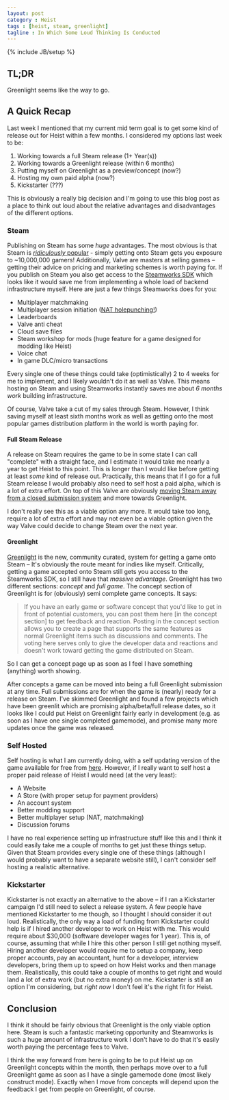 ```yaml
---
layout: post
category : Heist
tags : [heist, steam, greenlight]
tagline : In Which Some Loud Thinking Is Conducted
---
```

{% include JB/setup %}


## TL;DR

Greenlight seems like the way to go.

## A Quick Recap

Last week I mentioned that my current mid term goal is to get some kind of release out for Heist within a few months. I considered my options last week to be:

1. Working towards a full Steam release (1+ Year(s))
2. Working towards a Greenlight release (within 6 months)
3. Putting myself on Greenlight as a preview/concept (now?)
4. Hosting my own paid alpha (now?)
5. Kickstarter (???)

This is obviously a really big decision and I'm going to use this blog post as a place to think out loud about the relative advantages and disadvantages of the different options.

### Steam

Publishing on Steam has some *huge* advantages. The most obvious is that Steam is [_ridiculously_ popular](http://store.steampowered.com/stats/) - simply getting onto Steam gets you exposure to ~10,000,000 gamers! Additionally, Valve are masters at selling games – getting their advice on pricing and marketing schemes is worth paying for. If you publish on Steam you also get access to the [Steamworks SDK](http://www.steampowered.com/steamworks/) which looks like it would save me from implementing a whole load of backend infrastructure myself. Here are just a few things Steamworks does for you:
 - Multiplayer matchmaking
 - Multiplayer session initiation ([NAT holepunching!](/Heist/2012/10/15/Get-Up-And-Initiate-That-Session/))
 - Leaderboards
 - Valve anti cheat
 - Cloud save files
 - Steam workshop for mods (huge feature for a game designed for modding like Heist)
 - Voice chat
 - In game DLC/micro transactions
 
Every single one of these things could take (optimistically) 2 to 4 weeks for me to implement, and I likely wouldn't do it as well as Valve. This means hosting on Steam and using Steamworks instantly saves me about *6 months work* building infrastructure.

Of course, Valve take a cut of my sales through Steam. However, I think saving myself at least sixth months work as well as getting onto the most popular games distribution platform in the world is worth paying for.

#### Full Steam Release

A release on Steam requires the game to be in some state I can call "complete" with a straight face, and I estimate it would take me nearly a year to get Heist to this point. This is longer than I would like before getting at least _some_ kind of release out. Practically, this means that if I go for a full Steam release I would probably also need to self host a paid alpha, which is a lot of extra effort. On top of this Valve are obviously [moving Steam away from a closed submission system](http://www.computerandvideogames.com/385601/gabe-newell-the-future-of-steam-is-user-generated-stores/#) and more towards Greenlight.

I don't really see this as a viable option any more. It would take too long, require a lot of extra effort and may not even be a viable option given the way Valve could decide to change Steam over the next year.

#### Greenlight

[Greenlight](http://steamcommunity.com/greenlight/) is the new, community curated, system for getting a game onto Steam – It's obviously the route meant for indies like myself. Critically, getting a game accepted onto Steam still gets you access to the Steamworks SDK, so I still have that *massive advantage*. Greenlight has two different sections: _concept_ and _full game_. The concept section of Greenlight is for (obviously) semi complete game concepts. It says:

> If you have an early game or software concept that you'd like to get in front of potential customers, you can post them here [in the concept section] to get feedback and reaction. Posting in the concept section allows you to create a page that supports the same features as normal Greenlight items such as discussions and comments. The voting here serves only to give the developer data and reactions and doesn't work toward getting the game distributed on Steam.

So I can get a concept page up as soon as I feel I have something (anything) worth showing.

After concepts a game can be moved into being a full Greenlight submission at any time. Full submissions are for when the game is (nearly) ready for a release on Steam. I've skimmed Greenlight and found a few projects which have been greenlit which are promising alpha/beta/full release dates, so it looks like I could put Heist on Greenlight fairly early in development (e.g. as soon as I have one single completed gamemode), and promise many more updates once the game was released.

### Self Hosted

Self hosting is what I am currently doing, with a self updating version of the game available for free from [here](http://www.placeholder-software.co.uk/static-files/setup/heistgame/publish.htm). However, if I really want to self host a proper paid release of Heist I would need (at the very least):
 - A Website
 - A Store (with proper setup for payment providers)
 - An account system
 - Better modding support
 - Better multiplayer setup (NAT, matchmaking)
 - Discussion forums
 
I have no real experience setting up infrastructure stuff like this and I think it could easily take me a couple of months to get just these things setup. Given that Steam provides every single one of these things (although I would probably want to have a separate website still), I can't consider self hosting a realistic alternative.

### Kickstarter

Kickstarter is not exactly an alternative to the above – if I ran a Kickstarter campaign I'd still need to select a release system. A few people have mentioned Kickstarter to me though, so I thought I should consider it out loud. Realistically, the only way a load of funding from Kickstarter could help is if I hired another developer to work on Heist with me. This would require about $30,000 (software developer wages for 1 year). This is, of course, assuming that while I hire this other person I still get nothing myself. Hiring another developer would require me to setup a company, keep proper accounts, pay an accountant, hunt for a developer, interview developers, bring them up to speed on how Heist works and then manage them. Realistically, this could take a couple of months to get right and would land a lot of extra work (but no extra money) on me. Kickstarter is still an option I'm considering, but _right now_ I don't feel it's the right fit for Heist.

## Conclusion

I think it should be fairly obvious that Greenlight is the only viable option here. Steam is such a fantastic marketing opportunity and Steamworks is such a huge amount of infrastructure work I don't have to do that it's easily worth paying the percentage fees to Valve.

I think the way forward from here is going to be to put Heist up on Greenlight concepts within the month, then perhaps move over to a full Greenlight game as soon as I have a single gamemode done (most likely construct mode). Exactly when I move from concepts will depend upon the feedback I get from people on Greenlight, of course.
